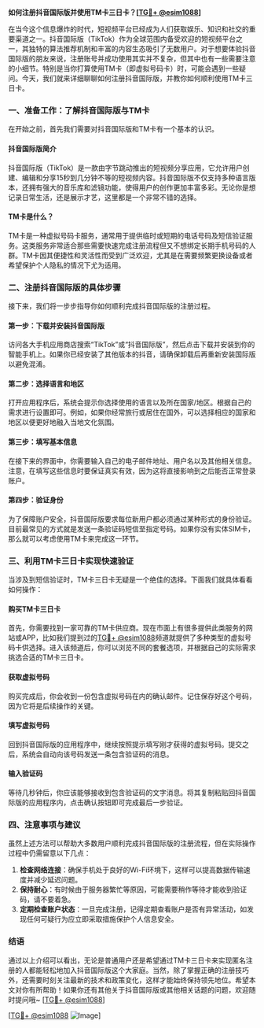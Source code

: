 **如何注册抖音国际版并使用TM卡三日卡？[[TG💪+ @esim1088](https://t.me/s/esim1088)]**

在当今这个信息爆炸的时代，短视频平台已经成为人们获取娱乐、知识和社交的重要渠道之一。抖音国际版（TikTok）作为全球范围内备受欢迎的短视频平台之一，其独特的算法推荐机制和丰富的内容生态吸引了无数用户。对于想要体验抖音国际版的朋友来说，注册账号并成功使用其实并不复杂，但其中也有一些需要注意的小细节。特别是当你打算使用TM卡（即虚拟号码卡）时，可能会遇到一些疑问。今天，我们就来详细聊聊如何注册抖音国际版，并教你如何顺利使用TM卡三日卡。

### 一、准备工作：了解抖音国际版与TM卡

在开始之前，首先我们需要对抖音国际版和TM卡有一个基本的认识。

#### 抖音国际版简介
抖音国际版（TikTok）是一款由字节跳动推出的短视频分享应用，它允许用户创建、编辑和分享15秒到几分钟不等的短视频内容。抖音国际版不仅支持多种语言版本，还拥有强大的音乐库和滤镜功能，使得用户的创作更加丰富多彩。无论你是想记录日常生活，还是展示才艺，这里都是一个非常不错的选择。

#### TM卡是什么？
TM卡是一种虚拟号码卡服务，通常用于提供临时或短期的电话号码及短信验证服务。这类服务非常适合那些需要快速完成注册流程但又不想绑定长期手机号码的人群。TM卡因其便捷性和灵活性而受到广泛欢迎，尤其是在需要频繁更换设备或者希望保护个人隐私的情况下尤为适用。

### 二、注册抖音国际版的具体步骤

接下来，我们将一步步指导你如何顺利完成抖音国际版的注册过程。

#### 第一步：下载并安装抖音国际版
访问各大手机应用商店搜索“TikTok”或“抖音国际版”，然后点击下载并安装到你的智能手机上。如果你已经安装了其他版本的抖音，请确保卸载后再重新安装国际版以避免混淆。

#### 第二步：选择语言和地区
打开应用程序后，系统会提示你选择使用的语言以及所在国家/地区。根据自己的需求进行设置即可。例如，如果你经常旅行或居住在国外，可以选择相应的国家和地区以便更好地融入当地文化氛围。

#### 第三步：填写基本信息
在接下来的界面中，你需要输入自己的电子邮件地址、用户名以及其他相关信息。注意，在填写这些信息时要保证真实有效，因为这将直接影响到之后能否正常登录账户。

#### 第四步：验证身份
为了保障账户安全，抖音国际版要求每位新用户都必须通过某种形式的身份验证。目前最常见的方式就是发送一条验证码短信至指定号码。如果你没有实体SIM卡，那么就可以考虑使用TM卡来完成这一环节。

### 三、利用TM卡三日卡实现快速验证

当涉及到短信验证时，TM卡三日卡无疑是一个绝佳的选择。下面我们就具体看看如何操作：

#### 购买TM卡三日卡
首先，你需要找到一家可靠的TM卡供应商。现在市面上有很多提供此类服务的网站或APP，比如我们提到过的[TG💪+ @esim1088](https://t.me/s/esim1088)频道就提供了多种类型的虚拟号码卡供选择。进入该频道后，你可以浏览不同的套餐选项，并根据自己的实际需求挑选合适的TM卡三日卡。

#### 获取虚拟号码
购买完成后，你会收到一份包含虚拟号码在内的确认邮件。记住保存好这个号码，因为它将是后续操作的关键。

#### 填写虚拟号码
回到抖音国际版的应用程序中，继续按照提示填写刚才获得的虚拟号码。提交之后，系统会自动向该号码发送一条包含验证码的消息。

#### 输入验证码
等待几秒钟后，你应该能够接收到包含验证码的文字消息。将其复制粘贴回抖音国际版的应用程序内，点击确认按钮即可完成最后一步验证。

### 四、注意事项与建议

虽然上述方法可以帮助大多数用户顺利完成抖音国际版的注册流程，但在实际操作过程中仍需留意以下几点：

1. **检查网络连接**：确保手机处于良好的Wi-Fi环境下，这样可以提高数据传输速度并减少延迟问题。
2. **保持耐心**：有时候由于服务器繁忙等原因，可能需要稍作等待才能收到验证码，请不要着急。
3. **定期检查账户状态**：一旦完成注册，记得定期查看账户是否有异常活动，如发现任何可疑行为应立即采取措施保护个人信息安全。

### 结语

通过以上介绍可以看出，无论是普通用户还是希望通过TM卡三日卡来实现匿名注册的人都能轻松地加入抖音国际版这个大家庭。当然，除了掌握正确的注册技巧外，还需要时刻关注最新的技术和政策变化，这样才能始终保持领先地位。希望本文对你有所帮助！如果你还有其他关于抖音国际版或其他相关话题的问题，欢迎随时提问哦~ [[TG💪+ @esim1088](https://t.me/s/esim1088)] 

[[TG💪+ @esim1088](https://t.me/s/esim1088) ![Image](https://i.postimg.cc/4NQfJmqS/Snipaste-2025-05-13-00-14-12.png)]